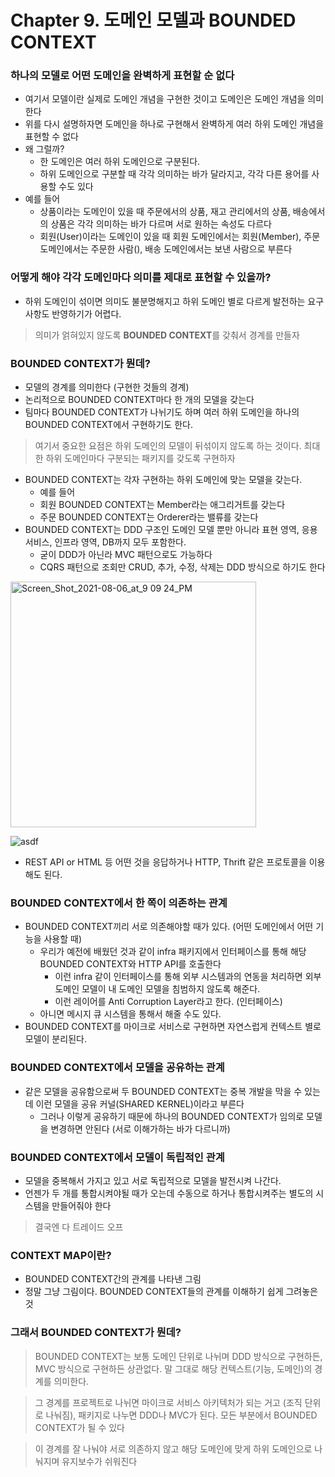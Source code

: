 # Chapter 9. 도메인 모델과 BOUNDED CONTEXT

### 하나의 모델로 어떤 도메인을 완벽하게 표현할 순 없다

- 여기서 모델이란 실제로 도메인 개념을 구현한 것이고 도메인은 도메인 개념을 의미한다
- 위를 다시 설명하자면 도메인을 하나로 구현해서 완벽하게 여러 하위 도메인 개념을 표현할 수 없다
- 왜 그럴까?
    - 한 도메인은 여러 하위 도메인으로 구분된다.
    - 하위 도메인으로 구분할 때 각각 의미하는 바가 달라지고, 각각 다른 용어를 사용할 수도 있다
- 예를 들어
    - 상품이라는 도메인이 있을 때 주문에서의 상품, 재고 관리에서의 상품, 배송에서의 상품은 각각 의미하는 바가 다르며 서로 원하는 속성도 다르다
    - 회원(User)이라는 도메인이 있을 때 회원 도메인에서는 회원(Member), 주문 도메인에서는 주문한 사람(), 배송 도메인에서는 보낸 사람으로 부른다

### 어떻게 해야 각각 도메인마다 의미를 제대로 표현할 수 있을까?

- 하위 도메인이 섞이면 의미도 불분명해지고 하위 도메인 별로 다르게 발전하는 요구사항도 반영하기가 어렵다.

> 의미가 얽혀있지 않도록 **BOUNDED CONTEXT**를 갖춰서 경계를 만들자

### BOUNDED CONTEXT가 뭔데?

- 모델의 경계를 의미한다 (구현한 것들의 경계)
- 논리적으로 BOUNDED CONTEXT마다 한 개의 모델을 갖는다
- 팀마다 BOUNDED CONTEXT가 나뉘기도 하며 여러 하위 도메인을 하나의 BOUNDED CONTEXT에서 구현하기도 한다.

> 여기서 중요한 요점은 하위 도메인의 모델이 뒤섞이지 않도록 하는 것이다.
최대한 하위 도메인마다 구분되는 패키지를 갖도록 구현하자

- BOUNDED CONTEXT는 각자 구현하는 하위 도메인에 맞는 모델을 갖는다.
    - 예를 들어
    - 회원 BOUNDED CONTEXT는 Member라는 애그리거트를 갖는다
    - 주문 BOUNDED CONTEXT는 Orderer라는 밸류를 갖는다
- BOUNDED CONTEXT는 DDD 구조인 도메인 모델 뿐만 아니라 표현 영역, 응용 서비스, 인프라 영역, DB까지 모두 포함한다.
    - 굳이 DDD가 아닌라 MVC 패턴으로도 가능하다
    - CQRS 패턴으로 조회만 CRUD, 추가, 수정, 삭제는 DDD 방식으로 하기도 한다

<img width="393" alt="Screen_Shot_2021-08-06_at_9 09 24_PM" src="https://user-images.githubusercontent.com/22311557/128636718-73ccb190-165f-4e9b-b344-7bd39aa38103.png">

![asdf](https://user-images.githubusercontent.com/22311557/128636737-35b961d4-f712-4aab-958e-0bd95198a541.png)

- REST API or HTML 등 어떤 것을 응답하거나 HTTP, Thrift 같은 프로토콜을 이용해도 된다.

### BOUNDED CONTEXT에서 한 쪽이 의존하는 관계

- BOUNDED CONTEXT끼리 서로 의존해야할 때가 있다. (어떤 도메인에서 어떤 기능을 사용할 때)
    - 우리가 예전에 배웠던 것과 같이 infra 패키지에서 인터페이스를 통해 해당 BOUNDED CONTEXT와 HTTP API를 호출한다
        - 이런 infra 같이 인터페이스를 통해 외부 시스템과의 연동을 처리하면 외부 도메인 모델이 내 도메인 모델을 침범하지 않도록 해준다.
        - 이런 레이어를 Anti Corruption Layer라고 한다. (인터페이스)
    - 아니면 메시지 큐 시스템을 통해서 해줄 수도 있다.
- BOUNDED CONTEXT를 마이크로 서비스로 구현하면 자연스럽게 컨텍스트 별로 모델이 분리된다.

### BOUNDED CONTEXT에서 모델을 공유하는 관계

- 같은 모델을 공유함으로써 두 BOUNDED CONTEXT는 중복 개발을 막을 수 있는데 이런 모델을 공유 커널(SHARED KERNEL)이라고 부른다
    - 그러나 이렇게 공유하기 때문에 하나의 BOUNDED CONTEXT가 임의로 모델을 변경하면 안된다 (서로 이해가하는 바가 다르니까)

### BOUNDED CONTEXT에서 모델이 독립적인 관계

- 모델을 중복해서 가지고 있고 서로 독립적으로 모델을 발전시켜 나간다.
- 언젠가 두 개를 통합시켜야될 때가 오는데 수동으로 하거나 통합시켜주는 별도의 시스템을 만들어줘야 한다

> 결국엔 다 트레이드 오프

### CONTEXT MAP이란?

- BOUNDED CONTEXT간의 관계를 나타낸 그림
- 정말 그냥 그림이다. BOUNDED CONTEXT들의 관계를 이해하기 쉽게 그려놓은 것

### 그래서 BOUNDED CONTEXT가 뭔데?

> BOUNDED CONTEXT는 보통 도메인 단위로 나뉘며 DDD 방식으로 구현하든, MVC 방식으로 구현하든 상관없다. 말 그대로 해당 컨텍스트(기능, 도메인)의 경계를 의미한다.

> 그 경계를 프로젝트로 나뉘면 마이크로 서비스 아키텍처가 되는 거고 (조직 단위로 나눠짐), 패키지로 나누면 DDD나 MVC가 된다. 모든 부분에서 BOUNDED CONTEXT가 될 수 있다

> 이 경계를 잘 나눠야 서로 의존하지 않고 해당 도메인에 맞게 하위 도메인으로 나눠지며 유지보수가 쉬워진다
